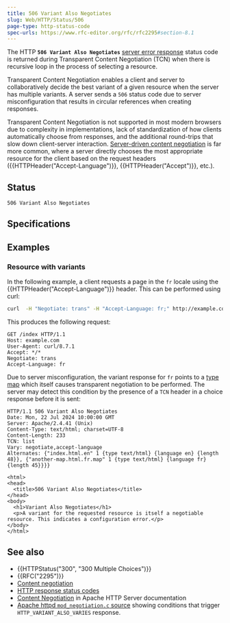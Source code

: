 ```yaml
---
title: 506 Variant Also Negotiates
slug: Web/HTTP/Status/506
page-type: http-status-code
spec-urls: https://www.rfc-editor.org/rfc/rfc2295#section-8.1
---
```




The HTTP **`506 Variant Also Negotiates`** [server error response](/Web/HTTP/Status#server_error_responses) status code is returned during Transparent Content Negotiation (TCN) when there is recursive loop in the process of selecting a resource.

Transparent Content Negotiation enables a client and server to collaboratively decide the best variant of a given resource when the server has multiple variants.
A server sends a `506` status code due to server misconfiguration that results in circular references when creating responses.

Transparent Content Negotiation is not supported in most modern browsers due to complexity in implementations, lack of standardization of how clients automatically choose from responses, and the additional round-trips that slow down client-server interaction.
[Server-driven content negotiation](/Web/HTTP/Content_negotiation#server-driven_content_negotiation) is far more common, where a server directly chooses the most appropriate resource for the client based on the request headers ({{HTTPHeader("Accept-Language")}}, {{HTTPHeader("Accept")}}, etc.).

## Status

```http
506 Variant Also Negotiates
```

## Specifications



## Examples

### Resource with variants

In the following example, a client requests a page in the `fr` locale using the {{HTTPHeader("Accept-Language")}} header.
This can be performed using curl:

```bash
curl  -H "Negotiate: trans" -H "Accept-Language: fr;" http://example.com/index
```

This produces the following request:

```http
GET /index HTTP/1.1
Host: example.com
User-Agent: curl/8.7.1
Accept: */*
Negotiate: trans
Accept-Language: fr
```

Due to server misconfiguration, the variant response for `fr` points to a [type map](https://httpd.apache.org/docs/trunk/mod/mod_negotiation.html#typemaps) which itself causes transparent negotiation to be performed.
The server may detect this condition by the presence of a `TCN` header in a choice response before it is sent:

```http
HTTP/1.1 506 Variant Also Negotiates
Date: Mon, 22 Jul 2024 10:00:00 GMT
Server: Apache/2.4.41 (Unix)
Content-Type: text/html; charset=UTF-8
Content-Length: 233
TCN: list
Vary: negotiate,accept-language
Alternates: {"index.html.en" 1 {type text/html} {language en} {length 48}}, {"another-map.html.fr.map" 1 {type text/html} {language fr} {length 45}}}}

<html>
<head>
  <title>506 Variant Also Negotiates</title>
</head>
<body>
  <h1>Variant Also Negotiates</h1>
  <p>A variant for the requested resource is itself a negotiable resource. This indicates a configuration error.</p>
</body>
</html>
```

## See also

- {{HTTPStatus("300", "300 Multiple Choices")}}
- {{RFC("2295")}}
- [Content negotiation](/Web/HTTP/Content_negotiation)
- [HTTP response status codes](/Web/HTTP/Status)
- [Content Negotiation](https://httpd.apache.org/docs/2.4/content-negotiation.html) in Apache HTTP Server documentation
- [Apache httpd `mod_negotiation.c` source](https://github.com/apache/httpd/blob/6a2433cb3fbc30c8a55f450a046e4b0f69e73143/modules/mappers/mod_negotiation.c#L2687-L2691) showing conditions that trigger `HTTP_VARIANT_ALSO_VARIES` response.

